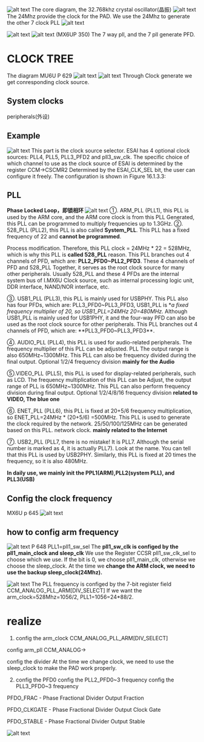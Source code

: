 ![alt text](image-41.png)
The core diagram, the 32.768khz crystal oscillator(晶振)
![alt text](image-42.png)
The 24Mhz provide the clock for the PAD.
We use the 24Mhz to generate the other 7 clock PLL
![alt text](image-43.png)

![alt text](image-44.png)
![alt text](image-45.png)
(MX6UP 350)
The 7 way pll, and the 7 pll generate PFD.

# CLOCK TREE
The diagram MU6U P 629
![alt text](image-46.png)
![alt text](image-48.png)
Through Clock generate we get conresponding clock source.

## System clocks
peripherals(外设)

## Example
![alt text](image-47.png)
This part is the clock source selector. ESAI has 4 optional clock sources: PLL4, PLL5, PLL3_PFD2 and
pll3_sw_clk. The specific choice of which channel to use as the clock source of ESAI is determined by the register CCM->CSCMR2
Determined by the ESAI_CLK_SEL bit, the user can configure it freely. The configuration is shown in Figure 16.1.3.3:


## PLL
**Phase Locked Loop，即锁相环**
![alt text](image-49.png)
①. ARM_PLL (PLL1), this PLL is used by the ARM core, and the ARM core clock is from this PLL
Generated, this PLL can be programmed to multiply frequencies up to 1.3GHz.
②. 528_PLL (PLL2), this PLL is also called **System_PLL**. This PLL has a fixed frequency of 22 and **cannot be programmed**.

Process modification. Therefore, this PLL clock = 24MHz * 22 = 528MHz, which is why this PLL is **called 528_PLL**
reason. This PLL branches out 4 channels of PFD, which are: **PLL2_PFD0~PLL2_PFD3**. These 4 channels of PFD and 528_PLL
Together, it serves as the root clock source for many other peripherals. Usually 528_PLL and these 4 PFDs are the internal system bus of I.MX6U
Clock source, such as internal processing logic unit, DDR interface, NAND/NOR interface, etc.

③. USB1_PLL (PLL3), this PLL is mainly used for USBPHY. This PLL also has four PFDs, which are:
PLL3_PFD0~PLL3_PFD3, USB1_PLL is **a fixed frequency multiplier of 20, so USB1_PLL=24MHz *20=480MHz.**
Although USB1_PLL is mainly used for USB1PHY, it and the four-way PFD can also be used as the root clock source for other peripherals.
This PLL branches out 4 channels of PFD, which are: **PLL3_PFD0~PLL3_PFD3**.

④. AUDIO_PLL (PLL4), this PLL is used for audio-related peripherals. The frequency multiplier of this PLL can be adjusted. PLL
The output range is also 650MHz~1300MHz. This PLL can also be frequency divided during the final output. Optional
1/2/4 frequency division **mainly for the Audio**
 
⑤.VIDEO_PLL (PLL5), this PLL is used for display-related peripherals, such as LCD. The frequency multiplication of this PLL can be
Adjust, the output range of PLL is 650MHz~1300MHz. This PLL can also perform frequency division during final output.
Optional 1/2/4/8/16 frequency division
**related to VIDEO, The blue one**

⑥.  ENET_PLL (PLL6), this PLL is fixed at 20+5/6 frequency multiplication, so ENET_PLL=24MHz * (20+5/6)
=500MHz. This PLL is used to generate the clock required by the network. 25/50/100/125MHz can be generated based on this PLL.
network clock. **mainly related to the Internet**


⑦. USB2_PLL (PLL7, there is no mistake! It is PLL7. Although the serial number is marked as 4, it is actually PLL7). Look at the name.
You can tell that this PLL is used by USB2PHY. Similarly, this PLL is fixed at 20 times the frequency, so it is also 480MHz.

**In daily use, we mainly init the PPL1(ARM),PLL2(system PLL), and PLL3(USB)**

## Config the clock frequency
MX6U p 645
![alt text](image-50.png)
## how to config arm frequency
![alt text](image-51.png)
P 648
PLL1=pll1_sw_sel
The **pll1_sw_clk is configed by the pll1_main_clock and sleep_clk**
We use the Register CCSR pll1_sw_clk_sel to choose which we use.
If the bit is 0, we choose pll1_main_clk, otherwise we choose the sleep_clock.
At the time we **change the ARM clock, we need to use the backup sleep_clock(24Mhz).**

![alt text](image-52.png)
The PLL frequency is configed by the 7-bit register field CCM_ANALOG_PLL_ARM[DIV_SELECT]
If we want the arm_clock=528Mhz=1056/2, PLL1=1056=24*88/2.


# realize
1. config the arm_clock 
CCM_ANALOG_PLL_ARM[DIV_SELECT]

config arm_pll CCM_ANALOG->

config the divider
At the time we change clock, we need to use the sleep_clock to make the PAD work properly.

2. config the PFD0 
config the PLL2_PFD0~3 frequency
config the PLL3_PFD0~3 frequency

PFDO_FRAC - Phase Fractional Divider Output Fraction


PFDO_CLKGATE - Phase Fractional Divider Output Clock Gate


PFDO_STABLE - Phase Fractional Divider Output Stable



![alt text](image-53.png)




